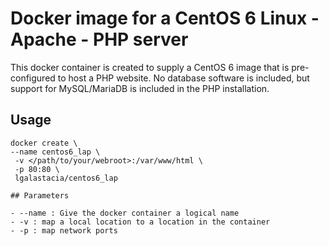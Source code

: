 # Docker image for a CentOS 6 Linux - Apache - PHP server

This docker container is created to supply a CentOS 6 image that is pre-configured to host a PHP website. No database software is included, but support for MySQL/MariaDB is included in the PHP installation.

## Usage

```console
docker create \
--name centos6_lap \
 -v </path/to/your/webroot>:/var/www/html \
 -p 80:80 \
 lgalastacia/centos6_lap

## Parameters

- --name : Give the docker container a logical name
- -v : map a local location to a location in the container
- -p : map network ports
